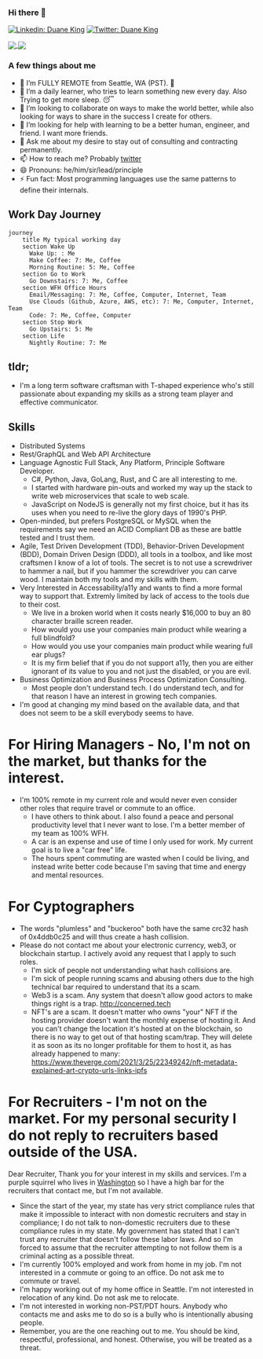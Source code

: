 ### Hi there 👋

[![Linkedin: Duane King](https://img.shields.io/badge/-Duane%20King-blue?style=flat-square&logo=Linkedin&logoColor=white&link=https://www.linkedin.com/in/duaneking/)](https://www.linkedin.com/in/duaneking/)
[![Twitter: Duane King](https://img.shields.io/twitter/follow/honestduane?style=social)](https://twitter.com/honestduane)

<a href="https://github.com/anuraghazra/github-readme-stats#github-stats-card">
  <img align="center" src="https://github-readme-stats.vercel.app/api?username=duaneking&count_private=true&show_icons=true&theme=tokyonight" />
</a>
<a href="https://github.com/anuraghazra/github-readme-stats#top-languages-card">
  <img align="center" src="https://github-readme-stats.vercel.app/api/top-langs/?username=duaneking&theme=tokyonight&layout=compact&hide=XML,CSS,Svelte,rich%20text%20format&langs_count=8" />
</a>

### A few things about me

- 🔭 I’m FULLY REMOTE from Seattle, WA (PST). 🚀
- 🌱 I’m a daily learner, who tries to learn something new every day. Also Trying to get more sleep. 😴 
- 👯 I’m looking to collaborate on ways to make the world better, while also looking for ways to share in the success I create for others.
- 🤔 I’m looking for help with learning to be a better human, engineer, and friend.  I want more friends.
- 💬 Ask me about my desire to stay out of consulting and contracting permanently.
- 📫 How to reach me? Probably [twitter](https://twitter.com/intent/follow?original_referer=https%3A%2F%2Fwww.github.com%2F&ref_src=twsrc%5Etfw&region=follow_link&screen_name=honestduane&tw_p=followbutton)
- 😄 Pronouns: he/him/sir/lead/principle
- ⚡ Fun fact: Most programming languages use the same patterns to define their internals.

## Work Day Journey

```mermaid
journey
    title My typical working day
    section Wake Up
      Wake Up: : Me
      Make Coffee: 7: Me, Coffee
      Morning Routine: 5: Me, Coffee
    section Go to Work
      Go Downstairs: 7: Me, Coffee
    section WFH Office Hours
      Email/Messaging: 7: Me, Coffee, Computer, Internet, Team
      Use Clouds (Github, Azure, AWS, etc): 7: Me, Computer, Internet, Team
      Code: 7: Me, Coffee, Computer
    section Stop Work
      Go Upstairs: 5: Me
    section Life
      Nightly Routine: 7: Me
```

## tldr;
- I'm a long term software craftsman with T-shaped experience who's still passionate about expanding my skills as a strong team player and effective communicator.

## Skills

- Distributed Systems
- Rest/GraphQL and Web API Architecture
- Language Agnostic Full Stack, Any Platform, Principle Software Developer.
  - C#, Python, Java, GoLang, Rust, and C are all interesting to me.
  - I started with hardware pin-outs and worked my way up the stack to write web microservices that scale to web scale.
  - JavaScript on NodeJS is generally not my first choice, but it has its uses when you need to re-live the glory days of 1990's PHP.
- Open-minded, but prefers PostgreSQL or MySQL when the requirements say we need an ACID Compliant DB as these are battle tested and I trust them.
- Agile, Test Driven Development (TDD), Behavior-Driven Development (BDD), Domain Driven Design (DDD), all tools in a toolbox, and like most craftsmen I know of a lot of tools.  The secret is to not use a screwdriver to hammer a nail, but if you hammer the screwdriver you can carve wood. I maintain both my tools and my skills with them.
- Very Interested in Accessability/a11y and wants to find a more formal way to support that.  Extremly limited by lack of access to the tools due to their cost.
  - We live in a broken world when it costs nearly $16,000 to buy an 80 character braille screen reader.
  - How would you use your companies main product while wearing a full blindfold?
  - How would you use your companies main product while wearing full ear plugs?
  - It is my firm belief that if you do not support a11y, then you are either ignorant of its value to you and not just the disabled, or you are evil.
- Business Optimization and Business Process Optimization Consulting.
  - Most people don't understand tech. I do understand tech, and for that reason I have an interest in growing tech companies.
- I'm good at changing my mind based on the available data, and that does not seem to be a skill everybody seems to have.

# For Hiring Managers - No, I'm not on the market, but thanks for the interest.
* I'm 100% remote in my current role and would never even consider other roles that require travel or commute to an office.
  - I have others to think about.  I also found a peace and personal productivity level that I never want to lose.  I'm a better member of my team as 100% WFH.
  - A car is an expense and use of time I only used for work. My current goal is to live a "car free" life. 
  - The hours spent commuting are wasted when I could be living, and instead write better code because I'm saving that time and energy and mental resources.

# For Cyptographers
* The words "plumless" and "buckeroo" both have the same crc32 hash of 0x4ddb0c25 and will thus create a hash collision.
* Please do not contact me about your electronic currency, web3, or blockchain startup. I actively avoid any request that I apply to such roles.
  - I'm sick of people not understanding what hash collisions are.
  - I'm sick of people running scams and abusing others due to the high technical bar required to understand that its a scam.
  - Web3 is a scam. Any system that doesn't allow good actors to make things right is a trap. http://concerned.tech
  - NFT's are a scam. It doesn't matter who owns "your" NFT if the hosting provider doesn't want the monthly expense of hosting it. And you can't change the location it's hosted at on the blockchain, so there is no way to get out of that hosting scam/trap. They will delete it as soon as its no longer profitable for them to host it, as has already happened to many: https://www.theverge.com/2021/3/25/22349242/nft-metadata-explained-art-crypto-urls-links-ipfs

# For Recruiters - I'm not on the market. For my personal security I do not reply to recruiters based outside of the USA.
Dear Recruiter,
  Thank you for your interest in my skills and services.  I'm a purple squirrel who lives in [Washington](https://coderforgood.github.io/usa/Washington.html) so I have a high bar for the recruiters that contact me, but I'm not available.
  - Since the start of the year, my state has very strict compliance rules that make it impossible to interact with non domestic recruiters and stay in compliance; I do not talk to non-domestic recruiters due to these compliance rules in my state. My government has stated that I can't trust any recruiter that doesn't follow these labor laws. And so I'm forced to assume that the recruiter attempting to not follow them is a criminal acting as a possible threat.
  - I'm currently 100% employed and work from home in my job. I'm not interested in a commute or going to an office. Do not ask me to commute or travel.
  - I'm happy working out of my home office in Seattle. I'm not interested in relocation of any kind.  Do not ask me to relocate.
  - I'm not interested in working non-PST/PDT hours.  Anybody who contacts me and asks me to do so is a bully who is intentionally abusing people.
  - Remember, you are the one reaching out to me.  You should be kind, respectful, professional, and honest. Otherwise, you will be treated as a threat.
